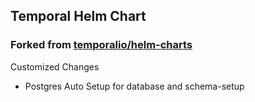 ## Temporal Helm Chart  
### Forked from [temporalio/helm-charts](https://github.com/temporalio/helm-charts) 

Customized Changes 
 - Postgres Auto Setup for database and schema-setup